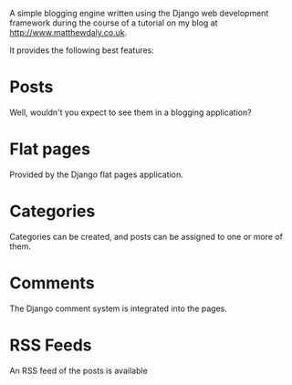 A simple blogging engine written using the Django web development framework during the course of a tutorial on my blog at http://www.matthewdaly.co.uk.

It provides the following best features:

Posts
=====

Well, wouldn't you expect to see them in a blogging application?

Flat pages
==========

Provided by the Django flat pages application.

Categories
==========

Categories can be created, and posts can be assigned to one or more of them.

Comments
========

The Django comment system is integrated into the pages.

RSS Feeds
=========

An RSS feed of the posts is available
